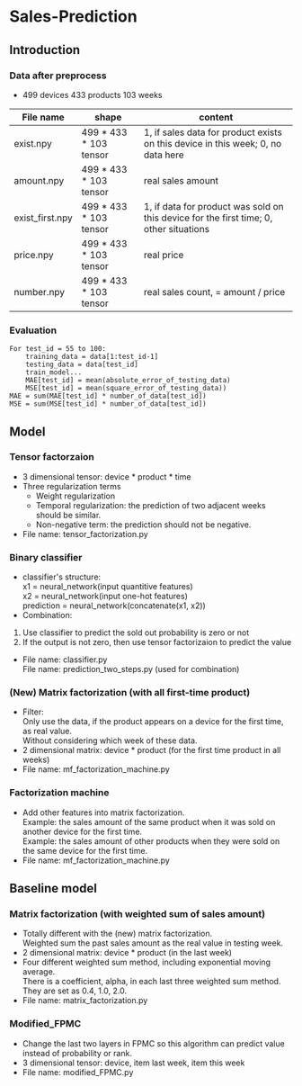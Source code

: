 # Sales-Prediction

## Introduction
### Data after preprocess
* 499 devices
433 products
103 weeks 

| File name | shape | content |
| --------- | ----- | ------- |
| exist.npy | 499 * 433 * 103 tensor | 1, if sales data for product exists on this device in this week; 0, no data here |
| amount.npy | 499 * 433 * 103 tensor | real sales amount |
| exist_first.npy | 499 * 433 * 103 tensor | 1, if data for product was sold on this device for the first time; 0, other situations |
| price.npy | 499 * 433 * 103 tensor | real price |
| number.npy | 499 * 433 * 103 tensor | real sales count, = amount / price |

### Evaluation
    For test_id = 55 to 100: 
        training_data = data[1:test_id-1] 
        testing_data = data[test_id]
        train_model...
        MAE[test_id] = mean(absolute_error_of_testing_data) 
        MSE[test_id] = mean(square_error_of_testing_data)) 
    MAE = sum(MAE[test_id] * number_of_data[test_id]) 
    MSE = sum(MSE[test_id] * number_of_data[test_id]) 
    
## Model
### Tensor factorzaion
* 3 dimensional tensor: device * product * time
* Three regularization terms <br />
    * Weight regularization <br />
    * Temporal regularization: the prediction of two adjacent weeks should be similar. <br />
    * Non-negative term: the prediction should not be negative. <br />
* File name: tensor_factorization.py

### Binary classifier
* classifier's structure: <br />
  x1 = neural_network(input quantitive features) <br />
  x2 = neural_network(input one-hot features) <br />
  prediction = neural_network(concatenate(x1, x2))
* Combination: <br />
1. Use classifier to predict the sold out probability is zero or not <br />
2. If the output is not zero, then use tensor factorizaion to predict the value <br />
* File name: classifier.py <br />
  File name: prediction_two_steps.py (used for combination)

### (New) Matrix factorization (with all first-time product) 
* Filter: <br />
Only use the data, if the product appears on a device for the first time, as real value. <br />
Without considering which week of these data.
* 2 dimensional matrix: device * product (for the first time product in all weeks)
* File name: mf_factorization_machine.py

### Factorization machine
* Add other features into matrix factorization. <br />
Example: the sales amount of the same product when it was sold on another device for the first time. <br />
Example: the sales amount of other products when they were sold on the same device for the first time. <br />
* File name: mf_factorization_machine.py

## Baseline model
### Matrix factorization (with weighted sum of sales amount)
* Totally different with the (new) matrix factorization. <br />
Weighted sum the past sales amount as the real value in testing week. <br />
* 2 dimensional matrix: device * product (in the last week)
* Four different weighted sum method, including exponential moving average. <br />
There is a coefficient, alpha, in each last three weighted sum method. <br />
They are set as 0.4, 1.0, 2.0.
* File name: matrix_factorization.py

### Modified_FPMC
* Change the last two layers in FPMC so this algorithm can predict value instead of probability or rank.
* 3 dimensional tensor: device, item last week, item this week
* File name: modified_FPMC.py


